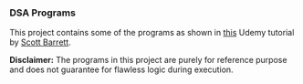 ### DSA Programs

This project contains some of the programs as shown in [this](https://www.udemy.com/course/data-structures-and-algorithms-java) Udemy tutorial by [Scott Barrett](https://scottbarrett.com/).

**Disclaimer:** The programs in this project are purely for reference purpose and does not guarantee for flawless logic during execution.

